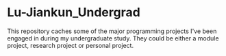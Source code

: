 # Lu-Jiankun_Undergrad
This repository caches some of the major programming projects I've been engaged in during my undergraduate study. They could be either a module project, research project or personal project. 
